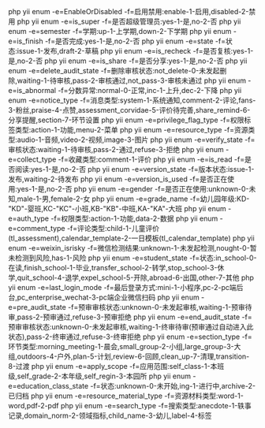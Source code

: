 php yii enum -e=EnableOrDisabled -f=启用禁用:enable-1-启用,disabled-2-禁用
php yii enum -e=is_super -f=是否超级管理员:yes-1-是,no-2-否
php yii enum -e=semester -f=学期:up-1-上学期,down-2-下学期
php yii enum -e=is_finish -f=是否完成:yes-1-是,no-2-否
php yii enum -e=state -f=状态:issue-1-发布,draft-2-草稿
php yii enum -e=is_recheck -f=是否复核:yes-1-是,no-2-否
php yii enum -e=is_share -f=是否分享:yes-1-是,no-2-否
php yii enum -e=delete_audit_state -f=删除审核状态:not_delete-0-未发起删除,waiting-1-待审核,pass-2-审核通过,not_pass-3-审核未通过
php yii enum -e=is_abnormal -f=分数异常:normal-0-正常,inc-1-上升,dec-2-下降
php yii enum -e=notice_type -f=消息类型:system-1-系统通知,comment-2-评论,fans-3-粉丝,praise-4-点赞,assessment_corvidae-5-评价待完善,share_remind-6-分享提醒,section-7-环节设置
php yii enum -e=privilege_flag_type -f=权限标签类型:action-1-功能,menu-2-菜单
php yii enum -e=resource_type -f=资源类型:audio-1-音频,video-2-视频,image-3-图片
php yii enum -e=verify_state -f=审核状态:waiting-1-待审核,pass-2-通过,refuse-3-拒绝
php yii enum -e=collect_type -f=收藏类型:comment-1-评价
php yii enum -e=is_read -f=是否阅读:yes-1-是,no-2-否
php yii enum -e=version_state -f=版本状态:issue-1-发布,waiting-2-待发布
php yii enum -e=version_is_used -f=是否正在使用:yes-1-是,no-2-否
php yii enum -e=gender -f=是否正在使用:unknown-0-未知,male-1-男,female-2-女
php yii enum -e=grade_name -f=幼儿园年级:KD-\"KD\"-婴班,KC-\"KC\"-小班,KB-\"KB\"-中班,KA-\"KA\"-大班
php yii enum -e=auth_type -f=权限类型:action-1-功能,data-2-数据
php yii enum -e=comment_type -f=评论类型:child-1-儿童评价\(tl_assessment\),calendar_template-2-一日模板\(tl_calendar_template\)
php yii enum -e=weixin_isrisky -f=微信检测结果:unknown-1-未发起检测,nought-0-暂未检测到风险,has-1-风险
php yii enum -e=student_state -f=状态:in_school-0-在读,finish_school-1-毕业,transfer_school-2-转学,stop_school-3-休学,quit_school-4-退学,expel_school-5-开除,abroad-6-出国,other-7-其他
php yii enum -e=last_login_mode -f=最后登录方式:mini-1-小程序,pc-2-pc端后台,pc_enterprise_wechat-3-pc端企业微信扫码
php yii enum -e=pre_audit_state -f=预审审核状态:unknown-0-未发起审核,waiting-1-预审待审,pass-2-预审通过,refuse-3-预审拒绝
php yii enum -e=end_audit_state -f=预审审核状态:unknown-0-未发起审核,waiting-1-终审待审\(预审通过自动进入此状态\),pass-2-终审通过,refuse-3-终审拒绝
php yii enum -e=section_type -f=环节类型:morning_meeting-1-晨会,small_group-2-小组,large_group-3-大组,outdoors-4-户外,plan-5-计划,review-6-回顾,clean_up-7-清理,transition-8-过渡
php yii enum -e=apply_scope -f=应用范围:self_class-1-本班级,self_grade-2-本年级,self_regin-3-本园所
php yii enum -e=education_class_state -f=状态:unknown-0-未开始,ing-1-进行中,archive-2-已归档
php yii enum -e=resource_material_type -f=资源材料类型:word-1-word,pdf-2-pdf
php yii enum -e=search_type -f=搜索类型:anecdote-1-轶事记录,domain_norm-2-领域指标,child_name-3-幼儿,label-4-标签


